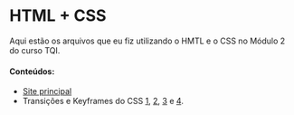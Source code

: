 # HTML + CSS
Aqui estão os arquivos que eu fiz utilizando o HMTL e o CSS no Módulo 2 do curso TQI.
#### Conteúdos:
- [Site principal](https://github.com/KariDriff/HTML/blob/main/Primeiro%20Site.html)
- Transições e Keyframes do CSS [1](https://github.com/KariDriff/HTML/tree/main/CSS%20Transitions), [2](https://github.com/KariDriff/HTML/tree/main/CSS%20Transitions%202), [3](https://github.com/KariDriff/HTML/tree/main/CSS%20Transitions%203) e [4](https://github.com/KariDriff/HTML/tree/main/CSS%20Transitions%204).
